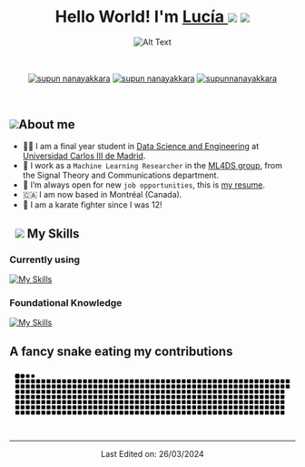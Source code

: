 <h1 align="center">Hello World! I'm <a href="https://github.com/lucia-corsan" target="blank">
Lucía  </a><img src="https://emojis.slackmojis.com/emojis/images/1531849430/4246/blob-sunglasses.gif?1531849430" width="30"/> <img src="https://media.giphy.com/media/hvRJCLFzcasrR4ia7z/giphy.gif" width="30"> </h1>

<p align="center">
  <img src="https://media0.giphy.com/media/VtR7ehaGlRyPRjmEzG/giphy.gif" alt="Alt Text" width="150"/>
</p>
<br>
<p align="center">
<a href="mailto:luciaa.corsan@gmail.com"><img align="center" src="https://www.svgrepo.com/show/223047/gmail.svg" alt="supun nanayakkara" height="30" width="40" /></a>
<a href="https://github.com/lucia-corsan"><img align="center" src="https://raw.githubusercontent.com/rahuldkjain/github-profile-readme-generator/master/src/images/icons/Social/github.svg" alt="supun nanayakkara" height="30" width="40" /></a>
<a href="https://www.linkedin.com/in/luciacordero/" target="blank"><img align="center" src="https://raw.githubusercontent.com/rahuldkjain/github-profile-readme-generator/master/src/images/icons/Social/linked-in-alt.svg" alt="supunnanayakkara" height="30" width="40" /></a>
</p>
<br>

## <picture><img src = "https://raw.githubusercontent.com/gist/ManulMax/2d20af60d709805c55fd784ca7cba4b9/raw/bcfeac7604f674ace63623106eb8bb8471d844a6/github.gif" width = 50px></picture>About me

- :woman_student: I am a final year student in [Data Science and Engineering](https://www.uc3m.es/bachelor-degree/data-science) at [Universidad Carlos III de Madrid](https://www.uc3m.es/home).
- :telescope: I work as a `Machine Learning Researcher` in the [ML4DS group](https://ml4ds.webs.tsc.uc3m.es/), from the Signal Theory and Communications department.
- :thinking: I’m always open for new `job opportunities`, this is [my resume](https://www.canva.com/design/DAEuwCOhJpM/Rs7ydz6PoQMQgJg6HvpfIA/view?utm_content=DAEuwCOhJpM&utm_campaign=designshare&utm_medium=link&utm_source=editor).
- 🇨🇦	I am now based in Montréal (Canada).
- 🥋 I am a karate fighter since I was 12! 

## &nbsp; <img src="https://media2.giphy.com/media/QssGEmpkyEOhBCb7e1/giphy.gif?cid=ecf05e47a0n3gi1bfqntqmob8g9aid1oyj2wr3ds3mg700bl&rid=giphy.gif" width="32px"> My Skills

### Currently using
[![My Skills](https://skillicons.dev/icons?i=py,r,sklearn,selenium,linux,mysql,gcp&theme=light)](https://skillicons.dev)

 ### Foundational Knowledge
 
[![My Skills](https://skillicons.dev/icons?i=js,opencv,tensorflow,html,css,flask,wordpress,matlab,mongodb,github,latex)](https://skillicons.dev)

## A fancy snake eating my contributions

<div align="center">
  <img alt="snake eating my contributions" src="https://raw.githubusercontent.com/lucia-corsan/lucia-corsan/output/github-contribution-grid-snake.svg" />
  
---

Last Edited on: 26/03/2024

